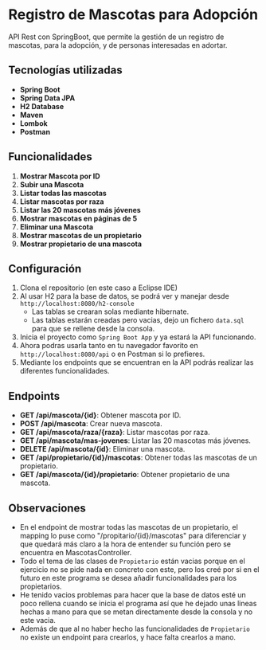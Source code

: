 # Registro de Mascotas para Adopción

API Rest con SpringBoot, que permite la gestión de un registro de mascotas, para la adopción, y de personas interesadas en adortar.

## Tecnologías utilizadas

- **Spring Boot**
- **Spring Data JPA**
- **H2 Database**
- **Maven**
- **Lombok**
- **Postman**

## Funcionalidades

1. **Mostrar Mascota por ID**
2. **Subir una Mascota**
3. **Listar todas las mascotas**
4. **Listar mascotas por raza**
5. **Listar las 20 mascotas más jóvenes**
6. **Mostrar mascotas en páginas de 5**
7. **Eliminar una Mascota**
8. **Mostrar mascotas de un propietario**
9. **Mostrar propietario de una mascota**

## Configuración
1. Clona el repositorio (en este caso a Eclipse IDE)
2. Al usar H2 para la base de datos, se podrá ver y manejar desde `http://localhost:8080/h2-console` 
    - Las tablas se crearan solas mediante hibernate.
    - Las tablas estarán creadas pero vacias, dejo un fichero `data.sql` para que se rellene desde la consola.  
3. Inicia el proyecto como `Spring Boot App` y ya estará la API funcionando.  
4. Ahora podras usarla tanto en tu navegador favorito en `http://localhost:8080/api` o en Postman si lo prefieres.  
5. Mediante los endpoints que se encuentran en la API podrás realizar las diferentes funcionalidades.

## Endpoints

- **GET /api/mascota/{id}**: Obtener mascota por ID.
- **POST /api/mascota**: Crear nueva mascota.
- **GET /api/mascota/raza/{raza}**: Listar mascotas por raza.
- **GET /api/mascota/mas-jovenes**: Listar las 20 mascotas más jóvenes.
- **DELETE /api/mascota/{id}**: Eliminar una mascota.
- **GET /api/propietario/{id}/mascotas**: Obtener todas las mascotas de un propietario.
- **GET /api/mascota/{id}/propietario**: Obtener propietario de una mascota.

## Observaciones
- En el endpoint de mostrar todas las mascotas de un propietario, el mapping lo puse como "/propitario/{id}/mascotas" para diferenciar y que quedará más claro a la hora de entender su función pero se encuentra en MascotasController.
- Todo el tema de las clases de `Propietario` están vacias porque en el ejercicio no se pide nada en concreto con este, pero los creé por si en el futuro en este programa se desea añadir funcionalidades para los propietarios.
- He tenido vacios problemas para hacer que la base de datos esté un poco rellena cuando se inicia el programa así que he dejado unas lineas hechas a mano para que se metan directamente desde la consola y no este vacia.
- Además de que al no haber hecho las funcionalidades de `Propietario` no existe un endpoint para crearlos, y hace falta crearlos a mano.
